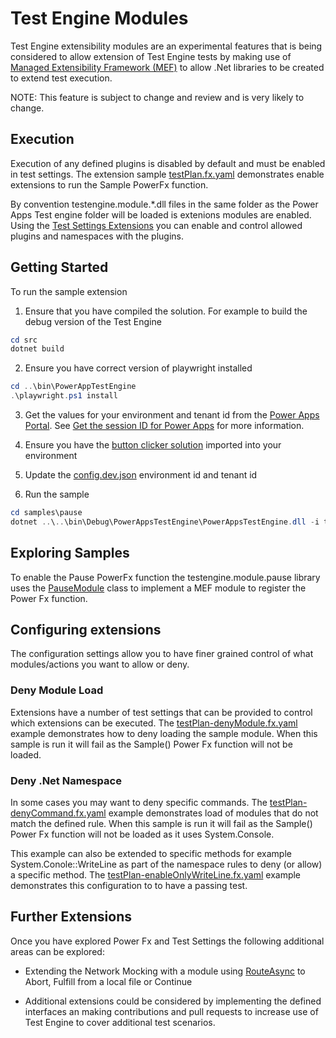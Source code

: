 # Test Engine Modules

Test Engine extensibility modules are an experimental features that is being considered to allow extension of Test Engine tests by making use of [Managed Extensibility Framework (MEF)](https://learn.microsoft.com/en-us/dotnet/framework/mef/) to allow .Net libraries to be created to extend test execution.

NOTE: This feature is subject to change and review and is very likely to change.

## Execution

Execution of any defined plugins is disabled by default and must be enabled in test settings. The extension sample [testPlan.fx.yaml](../../samples/extensions/testPlan.fx.yaml) demonstrates enable extensions to run the Sample PowerFx function.

By convention testengine.module.*.dll files in the same folder as the Power Apps Test engine folder will be loaded is extenions modules are enabled. Using the [Test Settings Extensions](..\..\src\Microsoft.PowerApps.TestEngine\Config\TestSettingExtensions.cs) you can enable and control allowed plugins and namespaces with the plugins.

## Getting Started

To run the sample extension

1. Ensure that you have compiled the solution. For example to build the debug version of the Test Engine

```powershell
cd src
dotnet build
```

2. Ensure you have correct version of playwright installed

```powershell
cd ..\bin\PowerAppTestEngine
.\playwright.ps1 install
```

3. Get the values for your environment and tenant id from the [Power Apps Portal](http://make.powerapps.com). See [Get the session ID for Power Apps](https://learn.microsoft.com/power-apps/maker/canvas-apps/get-sessionid#get-the-session-id-for-power-apps-makepowerappscom) for more information.

4. Ensure you have the [button clicker solution](..\..\samples\buttonclicker\ButtonClicker_1_0_0_4.zip) imported into your environment

5. Update the [config.dev.json](..\..\src\PowerAppsTestEngine\config.dev.json) environment id and tenant id

5. Run the sample

```powershell
cd samples\pause
dotnet ..\..\bin\Debug\PowerAppsTestEngine\PowerAppsTestEngine.dll -i testPlan.fx.yaml
```

## Exploring Samples

To enable the Pause PowerFx function the testengine.module.pause library uses the [PauseModule](..\..\src\testengine.module.pause\PauseModule.cs) class to implement a MEF module to register the Power Fx function.

## Configuring extensions

The configuration settings allow you to have finer grained control of what modules/actions you want to allow or deny.

### Deny Module Load

Extensions have a number of test settings that can be provided to control which extensions can be executed. The [testPlan-denyModule.fx.yaml](..\..\samples\extensions\testPlan-denyModule.fx.yaml) example demonstrates how to deny loading the sample module. When this sample is run it will fail as the Sample() Power Fx function will not be loaded.

### Deny .Net Namespace

In some cases you may want to deny specific commands. The [testPlan-denyCommand.fx.yaml](..\..\samples\extensions\testPlan-denyModule.fx.yaml) example demonstrates load of modules that do not match the defined rule. When this sample is run it will fail as the Sample() Power Fx function will not be loaded as it uses System.Console.

This example can also be extended to specific methods for example System.Conole::WriteLine as part of the namespace rules to deny (or allow) a specific method. The [testPlan-enableOnlyWriteLine.fx.yaml](..\..\samples\extensions\testPlan-enableOnlyWriteLine.fx.yaml) example demonstrates this configuration to to have a passing test.

## Further Extensions

Once you have explored Power Fx and Test Settings the following additional areas can be explored:

- Extending the Network Mocking with a module using [RouteAsync](https://playwright.dev/dotnet/docs/api/class-browsercontext#browser-context-route) to Abort, Fulfill from a local file or Continue

- Additional extensions could be considered by implementing the defined interfaces an making contributions and pull requests to increase use of Test Engine to cover additional test scenarios.
